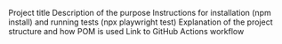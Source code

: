 Project title
Description of the purpose
Instructions for installation (npm install) and running tests (npx playwright test)
Explanation of the project structure and how POM is used
Link to GitHub Actions workflow